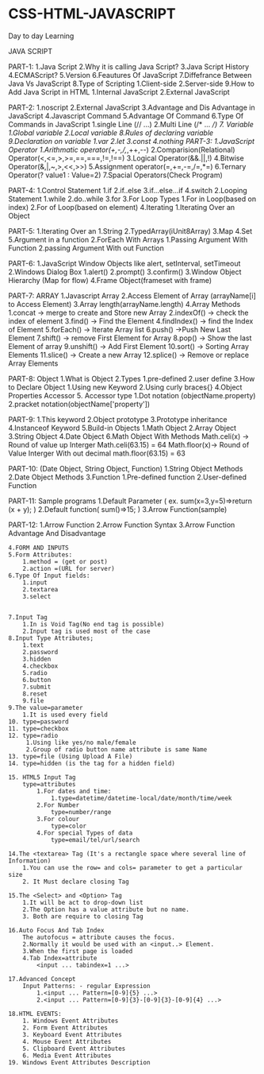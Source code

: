 # CSS-HTML-JAVASCRIPT
Day to day Learning

JAVA SCRIPT 

PART-1:
    1.Java Script
    2.Why it is calling Java Script?
    3.Java Script History
    4.ECMAScript?
    5.Version
    6.Feautures Of JavaScript
    7.Diffefrance Between Java Vs JavaScript
    8.Type of Scripting
        1.Client-side
        2.Server-side
    9.How to Add Java Script in HTML
        1.Internal JavaScript
        2.External JavaScript

PART-2:
    1.noscript
    2.External JavaScript
    3.Advantage and Dis Advantage in JavaScript
    4.Javascript Command
    5.Advantage Of Command
    6.Type Of Commands in JavaScript
        1.single Line (// ...)
        2.Multi Line (/* ... */)
    7. Variable
        1.Global variable
        2.Local variable
    8.Rules of declaring variable
    9.Declaration on variable
        1.var
        2.let
        3.const
        4.nothing
PART-3:
    1.JavaScript Operator
        1.Arithmatic operator(+,-,/,*,++,--)
        2.Comparision(Relational) Operator(<,<=,>,>=,==,===,!=,!==)
        3.Logical Operator(&&.||,!)
        4.Bitwise Operator(&,|,~,>,<<,>>)
        5.Assignment operator(=,+=,-=,/=,*=)
        6.Ternary Operator(<condition>? value1 : Value=2)
        7.Spacial Operators(Check Program)

PART-4:
    1.Control Statement
        1.if
        2.if..else
        3.if...else...if
        4.switch
    2.Looping Statement
        1.while
        2.do..while
        3.for
    3.For Loop Types
        1.For in Loop(based on index)
        2.For of Loop(based on element)
    4.Iterating
        1.Iterating Over an Object

PART-5:
    1.Iterating Over an 
        1.String
        2.TypedArray(iUnit8Array)
        3.Map
        4.Set
        5.Argument in a function
    2.ForEach With Arrays
        1.Passing Argument With Function
        2.passing Argument With out Function

PART-6:
    1.JavaScript Window Objects
        like alert, setInterval, setTimeout
    2.Windows Dialog Box
        1.alert()
        2.prompt()
        3.confirm()
    3.Window Object Hierarchy (Map for flow)
    4.Frame Object(frameset with frame)

PART-7: ARRAY
    1.Javascript Array
    2.Access Element of Array (arrayName[i] to Access Element)
    3.Array length(arrayName.length)
    4.Array Methods
        1.concat      -> merge to create and Store new Array
        2.indexOf()   ->  check the index of element 
        3.find()      -> Find the Element 
        4.findIndex() -> find the Index of Element
        5.forEach()   -> Iterate Array list
        6.push()      ->Push New Last Element
        7.shift()     -> remove First Element for Array
        8.pop()       -> Show the last Element of array
        9.unshift()   -> Add First Element
        10.sort()     -> Sorting Array Elements
        11.slice()    -> Create a new Array
        12.splice()   -> Remove or replace Array Elements

PART-8: Object
    1.What is Object
    2.Types
        1.pre-defined
        2.user define
    3.How to Declare Object
        1.Using new Keyword
        2.Using curly braces{}
    4.Object Properties
        Accessor
    5. Accessor type
        1.Dot notation (objectName.property)
        2.pracket notation(objectName['property'])

PART-9: 
    1.This keyword
    2.Object prototype
    3.Prototype inheritance
    4.Instanceof Keyword
    5.Build-in Objects
        1.Math Object
        2.Array Object
        3.String Object
        4.Date Object
    6.Math Object With Methods
        Math.celi(x) -> Round of value up Interger
            Math.celi(63.15) = 64
        Math.floor(x)-> Round of Value Interger With out decimal
            math.floor(63.15) = 63

PART-10: (Date Object, String Object, Function)
    1.String Object Methods
    2.Date Object Methods
    3.Function
        1.Pre-defined function
        2.User-defined Function

PART-11: Sample programs
    1.Default Parameter (
        ex.
        sum(x=3,y=5)=>return (x + y);
    )
    2.Default function(
        sum()=>15;
    )
    3.Arrow Function(sample)


PART-12: 
    1.Arrow Function
    2.Arrow Function Syntax
    3.Arrow Function Advantage And Disadvantage
    
    4.FORM AND INPUTS
    5.Form Attributes:
        1.method = (get or post)
        2.action =(URL for server)
    6.Type Of Input fields:
        1.input
        2.textarea
        3.select
    
    
    7.Input Tag
        1.In is Void Tag(No end tag is possible)
        2.Input tag is used most of the case
    8.Input Type Attributes;
        1.text
        2.password
        3.hidden
        4.checkbox
        5.radio
        6.button
        7.submit
        8.reset
        9.file
    9.The value=parameter
        1.It is used every field
    10. type=password
    11. type=checkbox
    12. type=radio
         1.Using like yes/no male/female
         2.Group of radio button name attribute is same Name
    13. type=file (Using Upload A File)
    14. type=hidden (is the tag for a hidden field)
    
    15. HTML5 Input Tag
        type=attributes
            1.For dates and time:
                1.type=datetime/datetime-local/date/month/time/week
            2.For Number
                type=number/range
            3.For colour
                type=color
            4.For special Types of data
                type=email/tel/url/search
    
    14.The <textarea> Tag (It's a rectangle space where several line of Information)
        1.You can use the row= and cols= parameter to get a particular size
        2. It Must declare closing Tag

    15.The <Select> and <Option> Tag
        1.It will be act to drop-down list
        2.The Option has a value attribute but no name.
        3. Both are require to closing Tag
    
    16.Auto Focus And Tab Index
        The autofocus = attribute causes the focus.
        2.Normally it would be used with an <input..> Element.
        3.When the first page is loaded
        4.Tab Index=attribute
            <input ... tabindex=1 ...>
    
    17.Advanced Concept
        Input Patterns: - regular Expression
            1.<input ... Pattern=[0-9]{5} ...>
            2.<input ... Pattern=[0-9]{3}-[0-9]{3}-[0-9]{4} ...>
    
    18.HTML EVENTS:
        1. Windows Event Attributes
        2. Form Event Attributes
        3. Keyboard Event Attributes
        4. Mouse Event Attributes
        5. Clipboard Event Attributes
        6. Media Event Attributes
    19. Windows Event Attributes Description